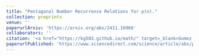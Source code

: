 ```yaml
---
title: "Pentagonal Number Recurrence Relations for p(n)."
collection: preprints
venue: ''
paperurlArxiv: 'https://arxiv.org/abs/2411.16968'
collaborators: ''
citation: '<a href="https://kg583.github.io/math/" target=_blank>Gomez K.</a>, <a href="https://uva.theopenscholar.com/ken-ono/" target=_blank> Ono K.</a>, Saad H., <a href="https://sites.google.com/view/ajitsingh04/home" target=_blank>Singh A.</a>, Advances in Mathematics.'
paperurlPublished: 'https://www.sciencedirect.com/science/article/abs/pii/S0001870825002063'
---
```

